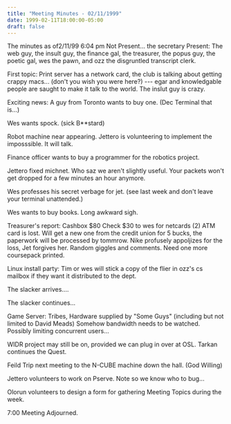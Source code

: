 ```yaml
---
title: "Meeting Minutes - 02/11/1999"
date: 1999-02-11T18:00:00-05:00
draft: false
---
```


The minutes as of2/11/99 6:04 pm Not Present... the secretary Present: The web guy, the insult guy, the finance gal, the treasurer, the popus guy, the poetic gal, wes the pawn, and ozz the disgruntled transcript clerk. </p><p>
First topic: Print server has a network card, the club is talking about getting crappy macs... (don't you wish you were here?) --- egar and knowledgable people are saught to make it talk to the world.   The inslut guy is crazy. </p><p>
Exciting news: A guy from Toronto wants to buy one. (Dec Terminal that is...) </p><p>
Wes wants spock.  (sick B**stard)    </p><p>
Robot machine near appearing.   Jettero is volunteering to implement the imposssible.   It will talk. </p><p>
Finance officer wants to buy a programmer for the robotics project. </p><p>
Jettero fixed michnet.   Who saz we aren't slightly useful.   Your packets won't get dropped for a few minutes an hour anymore. </p><p>
Wes professes his secret verbage for jet.  (see last week and don't leave your terminal unattended.) </p><p>
Wes wants to buy books.   Long awkward sigh. </p><p>
Treasurer's report:   Cashbox $80 Check $30 to wes for netcards (2)   ATM card is lost.   Will get a new one from the credit union for 5 bucks, the paperwork will be processed by tommrow.  Nike profusely appoljizes for the loss, Jet forgives her.   Random giggles and comments.   Need one more coursepack printed. </p><p>
Linux install party:   Tim or wes will stick a copy of the flier in ozz's cs mailbox if they want it distributed to the dept. </p><p>
The slacker arrives.... </p><p>
The slacker continues... </p><p>
Game Server: Tribes, Hardware supplied by "Some Guys" (including but not limited to David Meads) Somehow bandwidth needs to be watched. Possibly limiting concurrent users... </p><p>
WIDR project may still be on, provided we can plug in over at OSL.  Tarkan continues the Quest. </p><p>
Feild Trip next meeting to the N-CUBE machine down the hall. (God Willing) </p><p>
Jettero volunteers to work on Pserve. Note so we know who to bug... </p><p>
Olorun volunteers to design a form for gathering Meeting Topics during the week. </p><p>
7:00 Meeting Adjourned. </p>
